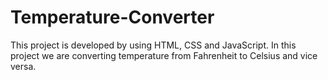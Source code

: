 # Temperature-Converter
This project is developed by using HTML, CSS and JavaScript. In this project we are converting temperature from Fahrenheit to Celsius and vice versa.
